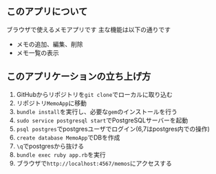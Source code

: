 ## このアプリについて
ブラウザで使えるメモアプリです
主な機能は以下の通りです
- メモの追加、編集、削除
- メモ一覧の表示

## このアプリケーションの立ち上げ方
1. GitHubからリポジトリを`git clone`でローカルに取り込む
2. リポジトリ`MemoApp`に移動
3. `bundle install`を実行し、必要な`gem`のインストールを行う
4. `sudo service postgresql start`でPostgreSQLサーバーを起動
5. `psql postgres`でpostgresユーザでログイン(6,7はpostgres内での操作)
6. `create database MemoApp`でDBを作成
7. `\q`でpostgresから抜ける
8. `bundle exec ruby app.rb`を実行
9. ブラウザで`http://localhost:4567/memos`にアクセスする

